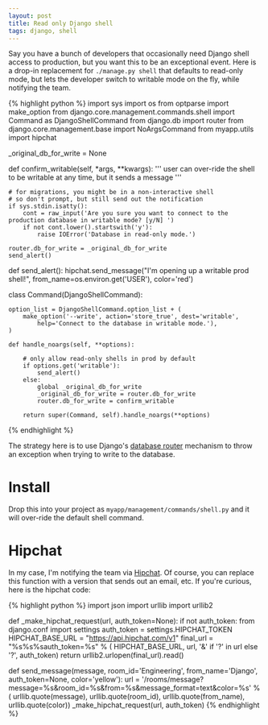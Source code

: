 ```yaml
---
layout: post
title: Read only Django shell
tags: django, shell
---
```


Say you have a bunch of developers that occasionally need Django shell access to production, but you want this to be an exceptional event. Here is a drop-in replacement for `./manage.py shell` that defaults to read-only mode, but lets the developer switch to writable mode on the fly, while notifying the team.

{% highlight python %}
import sys
import os
from optparse import make_option
from django.core.management.commands.shell import Command as DjangoShellCommand
from django.db import router
from django.core.management.base import NoArgsCommand
from myapp.utils import hipchat


_original_db_for_write = None


def confirm_writable(self, *args, **kwargs):
    ''' user can over-ride the shell to be writable at any time, but it sends a message '''

    # for migrations, you might be in a non-interactive shell
    # so don't prompt, but still send out the notification
    if sys.stdin.isatty():
        cont = raw_input('Are you sure you want to connect to the production database in writable mode? [y/N] ')
        if not cont.lower().startswith('y'):
            raise IOError('Database in read-only mode.')

    router.db_for_write = _original_db_for_write
    send_alert()


def send_alert():
    hipchat.send_message("I'm opening up a writable prod shell!",
        from_name=os.environ.get('USER'),
        color='red')


class Command(DjangoShellCommand):

    option_list = DjangoShellCommand.option_list + (
        make_option('--write', action='store_true', dest='writable',
            help='Connect to the database in writable mode.'),
    )

    def handle_noargs(self, **options):

        # only allow read-only shells in prod by default
        if options.get('writable'):
            send_alert()
        else:
            global _original_db_for_write
            _original_db_for_write = router.db_for_write
            router.db_for_write = confirm_writable

        return super(Command, self).handle_noargs(**options)
{% endhighlight %}

The strategy here is to use Django's [database router](https://docs.djangoproject.com/en/dev/topics/db/multi-db/#using-routers) mechanism to throw an exception when trying to write to the database.

# Install

Drop this into your project as `myapp/management/commands/shell.py` and it will over-ride the default shell command.

# Hipchat

In my case, I'm notifying the team via [Hipchat](https://www.hipchat.com/). Of course, you can replace this function with a version that sends out an email, etc. If you're curious, here is the hipchat code:

{% highlight python %}
import json
import urllib
import urllib2


def _make_hipchat_request(url, auth_token=None):
    if not auth_token:
        from django.conf import settings
        auth_token = settings.HIPCHAT_TOKEN
    HIPCHAT_BASE_URL = "https://api.hipchat.com/v1"
    final_url = "%s%s%sauth_token=%s" % (
        HIPCHAT_BASE_URL,
        url,
        '&' if '?' in url else '?',
        auth_token)
    return urllib2.urlopen(final_url).read()


def send_message(message, room_id='Engineering', from_name='Django', auth_token=None, color='yellow'):
    url = '/rooms/message?message=%s&room_id=%s&from=%s&message_format=text&color=%s' % (
        urllib.quote(message),
        urllib.quote(room_id),
        urllib.quote(from_name),
        urllib.quote(color))
    _make_hipchat_request(url, auth_token)
{% endhighlight %}
